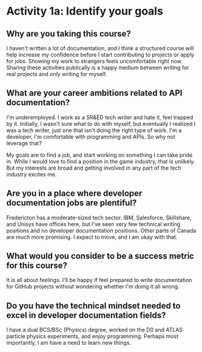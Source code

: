 # Activity 1a: Identify your goals

## Why are you taking this course?
I haven't written a lot of documentation, and I think a structured course will help increase my confidence before I start contributing to projects or apply for jobs. Showing my work to strangers feels uncomfortable right now. Sharing these activities publically is a happy medium between writing for real projects and only writing for myself.

## What are your career ambitions related to API documentation?
I'm underemployed. I work as a SR&ED tech writer and hate it, feel trapped by it. Initially, I wasn't sure what to do with myself, but eventually I realized I was a tech writer, just one that isn't doing the right type of work. I'm a developer, I'm comfortable with programming and APIs. So why not leverage that?

My goals are to find a job, and start working on something I can take pride in. While I would love to find a position in the game industry, that is unlikely. But my interests are broad and getting involved in any part of the tech industry excites me.

## Are you in a place where developer documentation jobs are plentiful?
Fredericton has a moderate-sized tech sector. IBM, Salesforce, Skillshare, and Unisys have offices here, but I've seen very few technical writing positions and no developer documentation positions. Other parts of Canada are much more promising. I expect to move, and I am okay with that.

## What would you consider to be a success metric for this course?
It is all about feelings. I'll be happy if feel prepared to write documentation for GitHub projects without wondering whether I'm doing it all wrong.

## Do you have the technical mindset needed to excel in developer documentation fields?
I have a dual BCS/BSc (Physics) degree, worked on the D0 and ATLAS particle physics experiments, and enjoy programming. Perhaps most importantly, I am have a need to learn new things.
